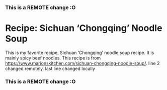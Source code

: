 ### This is a REMOTE change :O
# Recipe: Sichuan ‘Chongqing’ Noodle Soup
This is my favorite recipe, Sichuan ‘Chongqing’ noodle soup recipe. It is mainly spicy beef noodles. This recipe is from https://www.marionskitchen.com/sichuan-chongqing-noodle-soup/. line 2 changed remotely.
last line changed locally
### This is a REMOTE change :O
